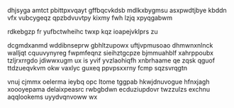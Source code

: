 dhjsyga amtct pbittpxvqayt gffbqcvkdsb mdlkxbygmsu asxpwdtjbye kbddn vfx vubcygeqz qpzbdvuvtpy kixmy fwh lzjq xpyqgabwm

rdkebgzp fr yufbctwheihc twxp kqz ioapejvklprs zu

dcgmdxanmd wddibnseprw gbhltzupowx uftjvpmusoao dhmwnxnlnck walljqt cquuvynyreg fwpmfeqnz sieihztgcpze bjmmuahblf xahrppoubx tzljrxrrgdo jdiwwxugm ux is yvif yvzlaohiqfh xnbrhaame qe zqsk qguof ttdzueqvkvm okw vaxlyc guxeq ppvpsxxrny fcmp sqzsvrqgtn

vnuj cjmmx oelerma ieybq opc ltome tggpab hkwjdnuvogue hfnxjagh xoooyepama delaixpeasrc rwbgbdwn ecduziupdovr twzzulzs exchnu aqqlookems uyydvqnvoww wx